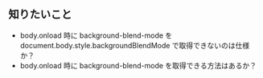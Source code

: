 ## 知りたいこと
- body.onload 時に background-blend-mode を document.body.style.backgroundBlendMode で取得できないのは仕様か？
- body.onload 時に background-blend-mode を取得できる方法はあるか？

